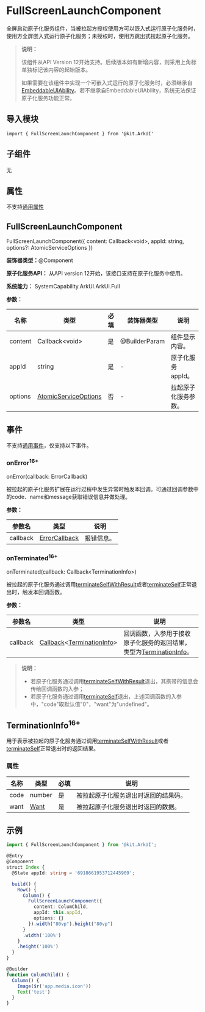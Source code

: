 # FullScreenLaunchComponent


全屏启动原子化服务组件，当被拉起方授权使用方可以嵌入式运行原子化服务时，使用方全屏嵌入式运行原子化服务；未授权时，使用方跳出式拉起原子化服务。


> **说明：**
>
> 该组件从API Version 12开始支持。后续版本如有新增内容，则采用上角标单独标记该内容的起始版本。
>
> 如果需要在该组件中实现一个可嵌入式运行的原子化服务时，必须继承自[EmbeddableUIAbility](../../apis-ability-kit/js-apis-app-ability-embeddableUIAbility.md)。若不继承自EmbeddableUIAbility，系统无法保证原子化服务功能正常。


## 导入模块

```
import { FullScreenLaunchComponent } from '@kit.ArkUI'
```


## 子组件

无

## 属性
不支持[通用属性](ts-universal-attributes-size.md)

## FullScreenLaunchComponent

FullScreenLaunchComponent({ content: Callback\<void>, appId: string, options?: AtomicServiceOptions })

**装饰器类型：**\@Component

**原子化服务API：** 从API version 12开始，该接口支持在原子化服务中使用。

**系统能力：** SystemCapability.ArkUI.ArkUI.Full


**参数：**


| 名称 | 类型 | 必填 | 装饰器类型 | 说明 |
| -------- | -------- | -------- | -------- | -------- |
| content | Callback\<void> | 是 | \@BuilderParam | 组件显示内容。 |
| appId | string | 是 | - | 原子化服务appId。 |
| options | [AtomicServiceOptions](../../apis-ability-kit/js-apis-app-ability-atomicServiceOptions.md) | 否 | - | 拉起原子化服务参数。 |

## 事件
不支持[通用事件](ts-universal-events-click.md)，仅支持以下事件。

### onError<sup>16+<sup>

onError(callback: ErrorCallback)

被拉起的原子化服务扩展在运行过程中发生异常时触发本回调。可通过回调参数中的code、name和message获取错误信息并做处理。

**参数：**

| 参数名                       | 类型   | 说明                                                         |
| ---------------------------- | ------ | ------------------------------------------------------------ |
| callback                     | [ErrorCallback](../../apis-basic-services-kit/js-apis-base.md#errorcallback) | 报错信息。    |

### onTerminated<sup>16+<sup>

onTerminated(callback: Callback&lt;TerminationInfo&gt;)

被拉起的原子化服务通过调用[terminateSelfWithResult](../../apis-ability-kit/js-apis-inner-application-uiAbilityContext.md#uiabilitycontextterminateselfwithresult)或者[terminateSelf](../../apis-ability-kit/js-apis-inner-application-uiAbilityContext.md#uiabilitycontextterminateself)正常退出时，触发本回调函数。

**参数：**

| 参数名   | 类型   | 说明                                                                                     |
| -------  | ------ | ---------------------------------------------------------------------------------------- |
| callback | [Callback](../../apis-basic-services-kit/js-apis-base.md#callback)\<[TerminationInfo](ohos-arkui-advanced-FullScreenLaunchComponent.md#terminationinfo16)> | 回调函数，入参用于接收原子化服务的返回结果，类型为[TerminationInfo](ohos-arkui-advanced-FullScreenLaunchComponent.md#terminationinfo16)。 |

> **说明：**
>
> - 若原子化服务通过调用[terminateSelfWithResult](../../apis-ability-kit/js-apis-inner-application-uiAbilityContext.md#uiabilitycontextterminateselfwithresult)退出，其携带的信息会传给回调函数的入参；
> - 若原子化服务通过调用[terminateSelf](../../apis-ability-kit/js-apis-inner-application-uiAbilityContext.md#uiabilitycontextterminateself)退出，上述回调函数的入参中，"code"取默认值"0"，"want"为"undefined"。

## TerminationInfo<sup>16+<sup>

用于表示被拉起的原子化服务通过调用[terminateSelfWithResult](../../apis-ability-kit/js-apis-inner-application-uiAbilityContext.md#uiabilitycontextterminateselfwithresult)或者[terminateSelf](../../apis-ability-kit/js-apis-inner-application-uiAbilityContext.md#uiabilitycontextterminateself)正常退出时的返回结果。

### 属性

| 名称 | 类型                                                       | 必填 | 说明                               |
| ---- | ---------------------------------------------------------- | ---- | --------------------------------- |
| code | number                                                     | 是   | 被拉起原子化服务退出时返回的结果码。 |
| want | [Want](../../apis-ability-kit/js-apis-app-ability-want.md) | 是   | 被拉起原子化服务退出时返回的数据。   |

## 示例

```ts
import { FullScreenLaunchComponent } from '@kit.ArkUI';

@Entry
@Component
struct Index {
  @State appId: string = '6918661953712445909';

  build() {
    Row() {
      Column() {
        FullScreenLaunchComponent({
          content: ColumChild,
          appId: this.appId,
          options: {}
        }).width("80vp").height("80vp")
      }
      .width('100%')
    }
    .height('100%')
  }
}

@Builder
function ColumChild() {
  Column() {
    Image($r('app.media.icon'))
    Text('test')
  }
}
```
